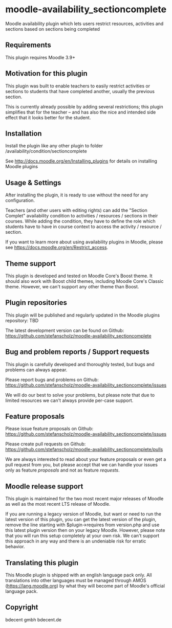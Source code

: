 moodle-availability_sectioncomplete
========================

Moodle availability plugin which lets users restrict resources, activities and sections based on sections being completed


Requirements
------------

This plugin requires Moodle 3.9+


Motivation for this plugin
--------------------------

This plugin was built to enable teachers to easily restrict activities or sections to students that have completed another, usually the previous section.

This is currently already possible by adding several restrictions; this plugin simplifies that for the teacher – and has also the nice and intended side effect that it looks better for the student.


Installation
------------

Install the plugin like any other plugin to folder
/availability/condition/sectioncomplete

See http://docs.moodle.org/en/Installing_plugins for details on installing Moodle plugins


Usage & Settings
----------------

After installing the plugin, it is ready to use without the need for any configuration.

Teachers (and other users with editing rights) can add the "Section Complet" availability condition to activities / resources / sections in their courses. While adding the condition, they have to define the role which students have to have in course context to access the activity / resource / section.

If you want to learn more about using availability plugins in Moodle, please see https://docs.moodle.org/en/Restrict_access.


Theme support
-------------

This plugin is developed and tested on Moodle Core's Boost theme.
It should also work with Boost child themes, including Moodle Core's Classic theme. However, we can't support any other theme than Boost.


Plugin repositories
-------------------

This plugin will be published and regularly updated in the Moodle plugins repository:
TBD

The latest development version can be found on Github:
https://github.com/stefanscholz/moodle-availability_sectioncomplete


Bug and problem reports / Support requests
------------------------------------------

This plugin is carefully developed and thoroughly tested, but bugs and problems can always appear.

Please report bugs and problems on Github:
https://github.com/stefanscholz/moodle-availability_sectioncomplete/issues

We will do our best to solve your problems, but please note that due to limited resources we can't always provide per-case support.


Feature proposals
-----------------

Please issue feature proposals on Github:
https://github.com/stefanscholz/moodle-availability_sectioncomplete/issues

Please create pull requests on Github:
https://github.com/stefanscholz/moodle-availability_sectioncomplete/pulls

We are always interested to read about your feature proposals or even get a pull request from you, but please accept that we can handle your issues only as feature _proposals_ and not as feature _requests_.


Moodle release support
----------------------

This plugin is maintained for the two most recent major releases of Moodle as well as the most recent LTS release of Moodle. 

If you are running a legacy version of Moodle, but want or need to run the latest version of this plugin, you can get the latest version of the plugin, remove the line starting with $plugin->requires from version.php and use this latest plugin version then on your legacy Moodle. However, please note that you will run this setup completely at your own risk. We can't support this approach in any way and there is an undeniable risk for erratic behavior.


Translating this plugin
-----------------------

This Moodle plugin is shipped with an english language pack only. All translations into other languages must be managed through AMOS (https://lang.moodle.org) by what they will become part of Moodle's official language pack.


Copyright
---------

bdecent gmbh
bdecent.de
